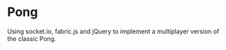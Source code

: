 Pong
====

Using socket.io, fabric.js and jQuery to implement a multiplayer version of the classic Pong.